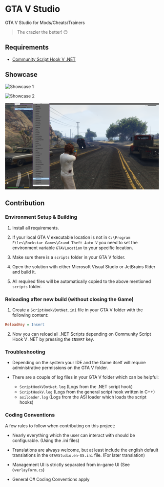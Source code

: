 # GTA V Studio

GTA V Studio for Mods/Cheats/Trainers

> The crazier the better! :smirk:

## Requirements

- [Community Script Hook V .NET](https://github.com/crosire/scripthookvdotnet)

## Showcase

![Showcase 1](./showcase/showcase1.png)

![Showcase 2](./showcase/showcase2.png)

![Showcase 3](./showcase/showcase3.png)

## Contribution

### Environment Setup & Building

1. Install all requirements.

2. If your local GTA V executable location is not in `C:\Program Files\Rockstar Games\Grand Theft Auto V` you need to
   set the environment variable `GTAVLocation` to your specific location.

3. Make sure there is a `scripts` folder in your GTA V folder.

4. Open the solution with either Microsoft Visual Studio or JetBrains Rider and build it.

5. All required files will be automatically copied to the above mentioned `scripts` folder.

### Reloading after new build (without closing the Game)

1. Create a `ScriptHookVDotNet.ini` file in your GTA V folder with the following content:

```ini
ReloadKey = Insert
```

2. Now you can reload all .NET Scripts depending on Community Script Hook V .NET by pressing the `INSERT` key.

### Troubleshooting

- Depending on the system your IDE and the Game itself will require administrative permissions on the GTA V folder.

- There are a couple of log files in your GTA V folder which can be helpful:

    - `ScriptHookVDotNet.log` (Logs from the .NET script hook)
    - `ScriptHookV.log` (Logs from the general script hook written in C++)
    - `asiloader.log` (Logs from the ASI loader which loads the script hooks)

### Coding Conventions

A few rules to follow when contributing on this project:

- Nearly everything which the user can interact with should be configurable. (Using the .ini files)

- Translations are always welcome, but at least include the english default translations in the `GTAVStudio.en-US.ini`
  file. (For later translation)

- Management UI is strictly separated from in-game UI (See `OverlayForm.cs`)

- General C# Coding Conventions apply
